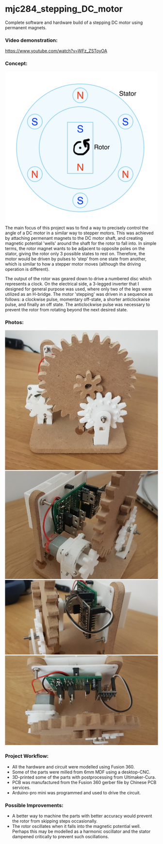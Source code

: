 # mjc284_stepping_DC_motor
Complete software and hardware build of a stepping DC motor using permanent magnets.

### Video demonstration:
https://www.youtube.com/watch?v=WFz_ZSToyOA

### Concept:
![Concept](/photos/concept.png "Concept")
The main focus of this project was to find a way to precisely control the angle of a DC motor in a similar way to stepper motors. This was achieved by attaching permenant magnets to the DC motor shaft, and creating magnetic potential 'wells' around the shaft for the rotor to fall into. In simple terms, the rotor magnet wants to be adjacent to opposite poles on the stator, giving the rotor only 3 possible states to rest on. Therefore, the motor would be driven by pulses to 'step' from one state from another, which is similar to how a stepper motor moves (although the driving operation is different). 

The output of the rotor was geared down to drive a numbered disc which represents a clock. On the electrical side, a 3-legged inverter that I designed for general purpose was used, where only two of the legs were utilized as an H-bridge. The motor 'stepping' was driven in a sequence as follows: a clockwise pulse, momentary off-state, a shorter anticlockwise pulse, and finally an off state. The anticlockwise pulse was necessary to prevent the rotor from rotating beyond the next desired state.

### Photos:
![Front](/photos/front.jpeg "Front")
![Left](/photos/left.jpeg "Left")
![Right](/photos/right.jpeg "Right")
![Top](/photos/top.jpeg "Top")

### Project Workflow:
- All the hardware and circuit were modelled using Fusion 360.
- Some of the parts were milled from 6mm MDF using a desktop-CNC. 
- 3D-printed some of the parts with postprocessing from Ultimaker-Cura.
- PCB was manufactured from the Fusion 360 gerber file by Chinese PCB services.
- Arduino-pro mini was programmed and used to drive the circuit.

### Possible Improvements:
- A better way to machine the parts with better accuracy would prevent the rotor from skipping steps occasionally.
- The rotor oscillates when it falls into the magnetic potential well. Perhaps this may be modelled as a harmonic oscillator and the stator dampened critically to prevent such oscillations.
